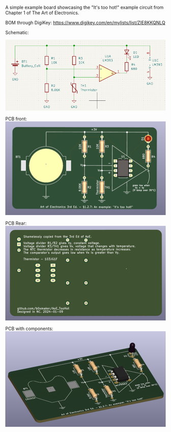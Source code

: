 A simple example board showcasing the "It's too hot!" example circuit from Chapter 1 of The Art of Electronics.

BOM through DigiKey: https://www.digikey.com/en/mylists/list/ZIE8KKQNLQ

Schematic:

![schematic](images/schematic.png)

PCB front:
![PCB Front](images/pcb_front.png)

PCB Rear:
![PCB Rear](images/pcb_rear.png)

PCB with components:
![PCB Orthogonal View](images/pcb_ortho.png)
